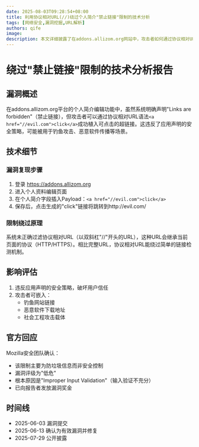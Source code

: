 ```yaml
---
date: 2025-08-03T09:28:54+08:00
title: 利用协议相对URL(//)绕过个人简介"禁止链接"限制的技术分析
tags: [网络安全,漏洞挖掘,URL解析]
authors: qife
image: 
description: 本文详细披露了在addons.allizom.org网站中，攻击者如何通过协议相对URL(//evil.com)绕过个人简介字段的HTML链接限制，实现恶意链接嵌入的技术细节与复现步骤。
---
```


# 绕过"禁止链接"限制的技术分析报告

## 漏洞概述
在addons.allizom.org平台的个人简介编辑功能中，虽然系统明确声明"Links are forbidden"（禁止链接），但攻击者可以通过协议相对URL语法`<a href="//evil.com">click</a>`成功植入可点击的超链接。这违反了应用声明的安全策略，可能被用于钓鱼攻击、恶意软件传播等场景。

## 技术细节
### 漏洞复现步骤
1. 登录 https://addons.allizom.org
2. 进入个人资料编辑页面
3. 在个人简介字段插入Payload：`<a href="//evil.com">click</a>`
4. 保存后，点击生成的"click"链接将跳转到http://evil.com/

### 限制绕过原理
系统未正确过滤协议相对URL（以双斜杠"//"开头的URL），这种URL会继承当前页面的协议（HTTP/HTTPS）。相比完整URL，协议相对URL能绕过简单的链接检测机制。

## 影响评估
1. 违反应用声明的安全策略，破坏用户信任
2. 攻击者可嵌入：
   - 钓鱼网站链接
   - 恶意软件下载地址
   - 社会工程攻击载体

## 官方回应
Mozilla安全团队确认：
- 该限制主要为防垃圾信息而非安全控制
- 漏洞评级为"低危"
- 根本原因是"Improper Input Validation"（输入验证不充分）
- 已向报告者发放漏洞奖金

## 时间线
- 2025-06-03 漏洞提交
- 2025-06-13 确认为有效漏洞并修复
- 2025-07-29 公开披露